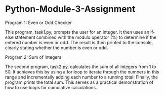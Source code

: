 # Python-Module-3-Assignment

Program 1: Even or Odd Checker

This program, task1.py, prompts the user for an integer. It then uses an if-else statement combined with the modulo operator (%) to determine if the entered number is even or odd. The result is then printed to the console, clearly stating whether the number is even or odd.

Program 2: Sum of Integers

The second program, task2.py, calculates the sum of all integers from 1 to 50. It achieves this by using a for loop to iterate through the numbers in this range and incrementally adding each number to a running total. Finally, the program prints the total sum. This serves as a practical demonstration of how to use loops for cumulative calculations.
